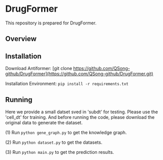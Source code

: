 # DrugFormer


This repository is prepared for DrugFormer.

## Overview



## Installation
Download Antiformer:
[git clone https://github.com/QSong-github/DrugFormer](https://github.com/QSong-github/DrugFormer.git)

Installation Environment:
```pip install -r requirements.txt```



## Running

   Here we provide a small datset sved in 'subdt' for testing. Please use the 'cell_dt' for training. And before running the code, please download the original data to generate the dataset.
   
   (1) Run ```python gene_graph.py``` to get the knowledge graph.
   
   (2) Run ```python dataset.py``` to get the datasets.
   
   (3) Run ```python main.py``` to get the prediction results.
   


   
